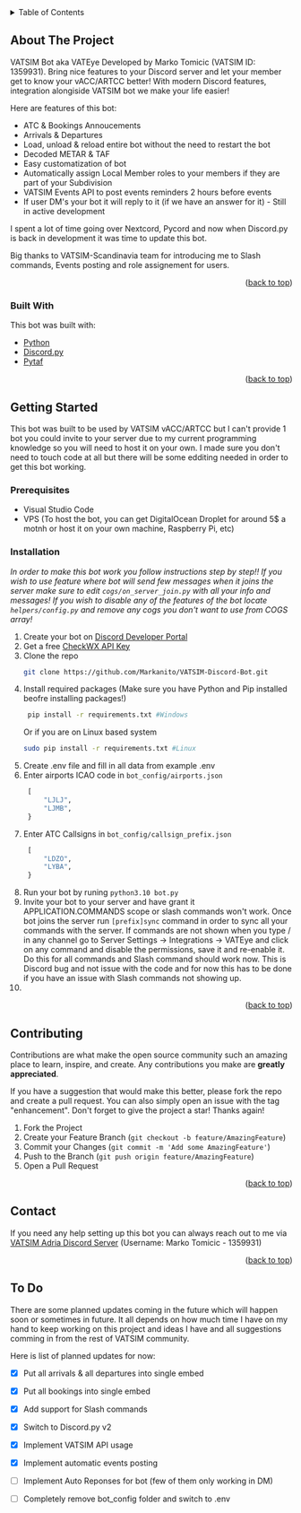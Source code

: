 <div id="top"></div>
<!--

[![Contributors][contributors-shield]][contributors-url]
[![Forks][forks-shield]][forks-url]
[![Stargazers][stars-shield]][stars-url]
[![Issues][issues-shield]][issues-url]
[![MIT License][license-shield]][license-url]
[![LinkedIn][linkedin-shield]][linkedin-url]

<!-- TABLE OF CONTENTS -->
<details>
  <summary>Table of Contents</summary>
  <ol>
    <li>
      <a href="#about-the-project">About The Project</a>
      <ul>
        <li><a href="#built-with">Built With</a></li>
      </ul>
    </li>
    <li>
      <a href="#getting-started">Getting Started</a>
      <ul>
        <li><a href="#prerequisites">Prerequisites</a></li>
        <li><a href="#installation">Installation</a></li>
      </ul>
    </li>
    <li><a href="#contributing">Contributing</a></li>
    <li><a href="#contact">Contact</a></li>
  </ol>
</details>



<!-- ABOUT THE PROJECT -->
## About The Project
VATSIM Bot aka VATEye Developed by Marko Tomicic (VATSIM ID: 1359931). Bring nice features to your Discord server and let your member get to know your vACC/ARTCC better! With modern Discord features, integration alongiside VATSIM bot we make your life easier! 

Here are features of this bot:
* ATC & Bookings Annoucements
* Arrivals & Departures
* Load, unload & reload entire bot without the need to restart the bot
* Decoded METAR & TAF
* Easy customatization of bot
* Automatically assign Local Member roles to your members if they are part of your Subdivision
* VATSIM Events API to post events reminders 2 hours before events
* If user DM's your bot it will reply to it (if we have an answer for it) - Still in active development

I spent a lot of time going over Nextcord, Pycord and now when Discord.py is back in development it was time to update this bot.

Big thanks to VATSIM-Scandinavia team for introducing me to Slash commands, Events posting and role assignement for users.

<p align="right">(<a href="#top">back to top</a>)</p>



### Built With

This bot was built with:

* [Python](https://www.python.org/)
* [Discord.py](https://github.com/Rapptz/discord.py)
* [Pytaf](https://github.com/dmbaturin/pytaf)

<p align="right">(<a href="#top">back to top</a>)</p>



<!-- GETTING STARTED -->
## Getting Started
This bot was built to be used by VATSIM vACC/ARTCC but I can't provide 1 bot you could invite to your server due to my current programming knowledge so you will need to host it on your own. I made sure you don't need to touch code at all but there will be some edditing needed in order to get this bot working.

### Prerequisites

* Visual Studio Code
* VPS (To host the bot, you can get DigitalOcean Droplet for around 5$ a motnh or host it on your own machine, Raspberry Pi, etc)


### Installation

_In order to make this bot work you follow instructions step by step!!_
_If you wish to use feature where bot will send few messages when it joins the server make sure to edit `cogs/on_server_join.py` with all your info and messages!_
_If you wish to disable any of the features of the bot locate `helpers/config.py` and remove any cogs you don't want to use from COGS array!_
 
1. Create your bot on [Discord Developer Portal](https://discord.com/developers/applications)
2. Get a free [CheckWX API Key](https://www.checkwxapi.com/)
3. Clone the repo
   ```sh
   git clone https://github.com/Markanito/VATSIM-Discord-Bot.git
   ```
4. Install required packages (Make sure you have Python and Pip installed beofre installing packages!)
   ```sh 
    pip install -r requirements.txt #Windows
   ```
   Or if you are on Linux based system
      ```sh
    sudo pip install -r requirements.txt #Linux
   ```
5. Create .env file and fill in all data from example .env
6. Enter airports ICAO code in `bot_config/airports.json`
   ```py
    [
        "LJLJ", 
        "LJMB",
    }
   ```
7. Enter ATC Callsigns in `bot_config/callsign_prefix.json`
   ```py
    [
        "LDZO", 
        "LYBA",
    }
   ```
8. Run your bot by runing `python3.10 bot.py`
9. Invite your bot to your server and have grant it APPLICATION.COMMANDS scope or slash commands won't work. Once bot joins the server run `[prefix]sync` command in order to sync all your commands with the server. If commands are not shown when you type / in any channel go to Server Settings -> Integrations -> VATEye and click on any command and disable the permissions, save it and re-enable it. Do this for all commands and Slash command should work now. This is Discord bug and not issue with the code and for now this has to be done if you have an issue with Slash commands not showing up.
10. 

<p align="right">(<a href="#top">back to top</a>)</p>

<!-- CONTRIBUTING -->
## Contributing

Contributions are what make the open source community such an amazing place to learn, inspire, and create. Any contributions you make are **greatly appreciated**.

If you have a suggestion that would make this better, please fork the repo and create a pull request. You can also simply open an issue with the tag "enhancement".
Don't forget to give the project a star! Thanks again!

1. Fork the Project
2. Create your Feature Branch (`git checkout -b feature/AmazingFeature`)
3. Commit your Changes (`git commit -m 'Add some AmazingFeature'`)
4. Push to the Branch (`git push origin feature/AmazingFeature`)
5. Open a Pull Request

<p align="right">(<a href="#top">back to top</a>)</p>

<!-- CONTACT -->
## Contact

If you need any help setting up this bot you can always reach out to me via [VATSIM Adria Discord Server](https://discord.gg/nsBQcdY) (Username: Marko Tomicic - 1359931)

<p align="right">(<a href="#top">back to top</a>)</p>

<!---To Do-->
## To Do

There are some planned updates coming in the future which will happen soon or sometimes in future. It all depends on how much time I have on my hand to keep working on this project and ideas I have and all suggestions comming in from the rest of VATSIM community. 

Here is list of planned updates for now:
- [X] Put all arrivals & all departures into single embed
- [X] Put all bookings into single embed 
- [X] Add support for Slash commands
- [X] Switch to Discord.py v2
- [X] Implement VATSIM API usage 
- [X] Implement automatic events posting
- [ ] Implement Auto Reponses for bot (few of them only working in DM)
- [ ] Completely remove bot_config folder and switch to .env



<!-- MARKDOWN LINKS & IMAGES -->
<!-- https://www.markdownguide.org/basic-syntax/#reference-style-links -->
[contributors-shield]: https://img.shields.io/github/contributors/othneildrew/Best-README-Template.svg?style=for-the-badge
[contributors-url]: https://github.com/othneildrew/Best-README-Template/graphs/contributors
[forks-shield]: https://img.shields.io/github/forks/othneildrew/Best-README-Template.svg?style=for-the-badge
[forks-url]: https://github.com/othneildrew/Best-README-Template/network/members
[stars-shield]: https://img.shields.io/github/stars/othneildrew/Best-README-Template.svg?style=for-the-badge
[stars-url]: https://github.com/othneildrew/Best-README-Template/stargazers
[issues-shield]: https://img.shields.io/github/issues/othneildrew/Best-README-Template.svg?style=for-the-badge
[issues-url]: https://github.com/othneildrew/Best-README-Template/issues
[license-shield]: https://img.shields.io/github/license/othneildrew/Best-README-Template.svg?style=for-the-badge
[license-url]: https://github.com/othneildrew/Best-README-Template/blob/master/LICENSE.txt
[linkedin-shield]: https://img.shields.io/badge/-LinkedIn-black.svg?style=for-the-badge&logo=linkedin&colorB=555
[linkedin-url]: https://linkedin.com/in/othneildrew
[product-screenshot]: images/screenshot.png